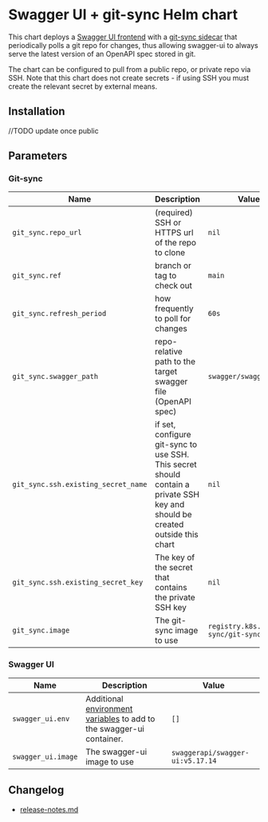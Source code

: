 # Swagger UI + git-sync Helm chart

This chart deploys a [Swagger UI frontend](https://hub.docker.com/r/swaggerapi/swagger-ui) with a
[git-sync sidecar](https://github.com/kubernetes/git-sync/) that periodically polls a git repo for changes, thus 
allowing swagger-ui to always serve the latest version of an OpenAPI spec stored in git.

The chart can be configured to pull from a public repo, or private repo via SSH. Note that this chart does not create
secrets - if using SSH you must create the relevant secret by external means.

## Installation

//TODO update once public

## Parameters

### Git-sync

| Name                                | Description                                                                                                                  | Value                                      |
| ----------------------------------- | ---------------------------------------------------------------------------------------------------------------------------- | ------------------------------------------ |
| `git_sync.repo_url`                 | (required) SSH or HTTPS url of the repo to clone                                                                             | `nil`                                      |
| `git_sync.ref`                      | branch or tag to check out                                                                                                   | `main`                                     |
| `git_sync.refresh_period`           | how frequently to poll for changes                                                                                           | `60s`                                      |
| `git_sync.swagger_path`             | repo-relative path to the target swagger file (OpenAPI spec)                                                                 | `swagger/swagger.yaml`                     |
| `git_sync.ssh.existing_secret_name` | if set, configure git-sync to use SSH. This secret should contain a private SSH key and should be created outside this chart | `nil`                                      |
| `git_sync.ssh.existing_secret_key`  | The key of the secret that contains the private SSH key                                                                      | `nil`                                      |
| `git_sync.image`                    | The git-sync image to use                                                                                                    | `registry.k8s.io/git-sync/git-sync:v4.0.0` |

### Swagger UI

| Name               | Description                                                                                                                                               | Value                            |
| ------------------ | --------------------------------------------------------------------------------------------------------------------------------------------------------- | -------------------------------- |
| `swagger_ui.env`   | Additional [environment variables](https://github.com/swagger-api/swagger-ui/blob/master/docs/usage/configuration.md) to add to the swagger-ui container. | `[]`                             |
| `swagger_ui.image` | The swagger-ui image to use                                                                                                                               | `swaggerapi/swagger-ui:v5.17.14` |


## Changelog

- [release-notes.md](release-notes.md)
